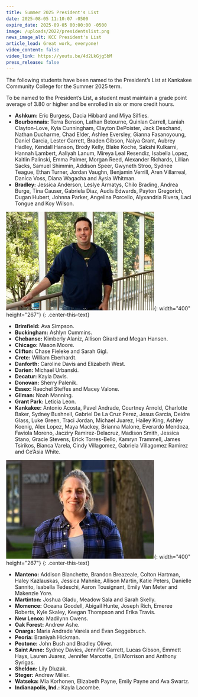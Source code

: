 ```yaml
---
title: Summer 2025 President's List
date: 2025-08-05 11:10:07 -0500
expire_date: 2025-09-05 00:00:00 -0500
image: /uploads/2022/presidentslist.png
news_image_alt: KCC President's List
article_lead: Great work, everyone!
video_content: false
video_link: https://youtu.be/4d2LkGjg5bM
press_release: false
---
```

The following students have been named to the President’s List at Kankakee Community College for the Summer 2025 term.

To be named to the President’s List, a student must maintain a grade point average of 3.80 or higher and be enrolled in six or more credit hours.

* **Ashkum:** Eric Burgess, Dacia Hibbard and Miya Silfies.
* **Bourbonnais:** Terra Benson, Lathan Betourne, Quinlan Carrell, Laniah Clayton-Love, Kyia Cunningham, Clayton DePoister, Jack Deschand, Nathan Ducharme, Chad Elder, Ashlee Eversley, Gianna Fasanoyoung, Daniel Garcia, Lester Garrett, Braden Gibson, Naiya Grant, Aubrey Hadley, Kendall Hanson, Brody Kelly, Blake Koche, Sakshi Kulkarni, Hannah Lambert, Aaliyah Lanum, Mireya Leal Resendiz, Isabella Lopez, Kaitlin Palinski, Emma Palmer, Morgan Reed, Alexander Richards, Lillian Sacks, Samuel Shimmin, Addison Speer, Gwyneth Stroo, Sydnee Teague, Ethan Turner, Jordan Vaughn, Benjamin Verrill, Aren Villarreal, Danica Voss, Diana Wagacha and Aysia Whitman.
* **Bradley:** Jessica Anderson, Leslye Armatys, Chilo Brading, Andrea Burge, Tina Causer, Gabriela Diaz, Audis Edwards, Payton Gregorich, Dugan Hubert, Johnna Parker, Angelina Porcello, Alyxandria Rivera, Laci Tongue and Koy Wilson.

![KCC student Andrew Ashe of Oak Forest](/uploads/2023/andrewasheplsu25-400x267.jpg "KCC student Andrew Ashe of Oak Forest"){: width="400" height="267"}
{: .center-this-text}

* **Brimfield:** Ava Simpson.
* **Buckingham:** Ashlyn Cummins.
* **Chebanse:** Kimberly Alaniz, Allison Girard and Megan Hansen.
* **Chicago:** Mason Moore.
* **Clifton:** Chase Fieleke and Sarah Gigl.
* **Crete:** William Eberhardt.
* **Danforth:** Caroline Davis and Elizabeth West.
* **Darien:** Michael Urbanski.
* **Decatur:** Kayla Davis.
* **Donovan:** Sherry Palenik.
* **Essex:** Raechel Steffes and Macey Valone.
* **Gilman:** Noah Manning.
* **Grant Park:** Leticia Leon.
* **Kankakee:** Antonio Acosta, Pavel Andrade, Courtney Arnold, Charlotte Baker, Sydney Bushnell, Gabriel De La Cruz Perez, Jesus Garcia, Deidre Glass, Luke Green, Traci Jordan, Michael Juarez, Hailey King, Ashley Koenig, Alex Lopez, Maya Mackey, Brianna Malone, Everardo Mendoza, Faviola Moreno, Jacziry Ramirez-Delacruz, Madison Smith, Jessica Stano, Gracie Stevens, Erick Torres-Bello, Kamryn Trammell, James Tsirikos, Bianca Varela, Cindy Villagomez, Gabriela Villagomez Ramirez and Ce’Asia White.

![KCC student Jennifer Garrett of Saint Anne](/uploads/2023/jennifergarrettplsu25-400x267.jpg "KCC student Jennifer Garrett of Saint Anne"){: width="400" height="267"}
{: .center-this-text}

* **Manteno:** Addison Blanchette, Brandon Breazeale, Colton Hartman, Haley Kazlauskas, Jessica Mahnke, Allison Martin, Katie Peters, Danielle Sannito, Isabella Tedeschi, Aaron Tousignant, Emily Van Meter and Makenzie Yore.
* **Martinton:** Joshua Gladu, Meadow Sala and Sarah Skelly.
* **Momence:** Oceana Goodell, Abigail Hunte, Joseph Rich, Emeree Roberts, Kyle Skaley, Keegan Thompson and Erika Travis.
* **New Lenox:** Madilynn Owens.
* **Oak Forest:** Andrew Ashe.
* **Onarga:** Maria Andrade Varela and Evan Seggebruch.
* **Peoria:** Braniyah Hickman.
* **Peotone:** John Bush and Bradley Oliver.
* **Saint Anne:** Sydney Davies, Jennifer Garrett, Lucas Gibson, Emmett Hays, Lauren Juarez, Jennifer Marcotte, Eri Morrison and Anthony Syrigas.
* **Sheldon:** Lily Dluzak.
* **Steger:** Andrew Miller.
* **Watseka:** Mia Korhonen, Elizabeth Payne, Emily Payne and Ava Swartz.
* **Indianapolis, Ind.:** Kayla Lacombe.